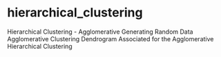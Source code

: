 # hierarchical_clustering

Hierarchical Clustering - Agglomerative
Generating Random Data
Agglomerative Clustering
Dendrogram Associated for the Agglomerative Hierarchical Clustering
